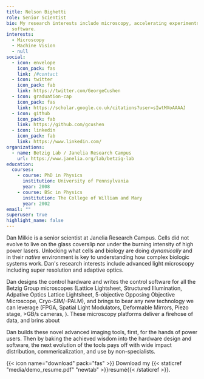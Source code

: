```yaml
---
title: Nelson Bighetti
role: Senior Scientist
bio: My research interests include microscopy, accelerating experiments with
  software.
interests:
  - Microscopy
  - Machine Vision
  - null
social:
  - icon: envelope
    icon_pack: fas
    link: /#contact
  - icon: twitter
    icon_pack: fab
    link: https://twitter.com/GeorgeCushen
  - icon: graduation-cap
    icon_pack: fas
    link: https://scholar.google.co.uk/citations?user=sIwtMXoAAAAJ
  - icon: github
    icon_pack: fab
    link: https://github.com/gcushen
  - icon: linkedin
    icon_pack: fab
    link: https://www.linkedin.com/
organizations:
  - name: Betzig Lab / Janelia Research Campus
    url: https://www.janelia.org/lab/betzig-lab
education:
  courses:
    - course: PhD in Physics
      institution: University of Pennsylvania
      year: 2008
    - course: BSc in Physics
      institution: The College of William and Mary
      year: 2002
email: ""
superuser: true
highlight_name: false
---
```

Dan Milkie is a senior scientist at Janelia Research Campus. Cells did not evolve to live on the glass coverslip nor under the burning intensity of high power lasers. Unlocking what cells and biology are doing *dynamically* and in their *native* environment is key to understanding how complex biologic systems work.  Dan's research interests include advanced light microscopy including super resolution and adaptive optics.  

Dan designs the control hardware and writes the control software for all the Betzig Group microscopes (Lattice Lightsheet, Structured Illumination, Adpative Optics Lattice Lightsheet, 5-objective Opposing Objective Microscope, Cryo-SIM/-PALM), and brings to bear any new technology we can leverage (FPGA, Spatial Light Modulators, Deformable Mirrors, Piezo stage, >GB/s cameras, ).  These microscopy platforms deliver a firehose of data, and brins about  

Dan builds these novel advanced imaging tools, first, for the hands of power users. Then by baking the achieved wisdom into the hardware design and software, the next evolution of the tools pays off with wide impact distribution, commericalization, and use by non-specialists.

{{< icon name="download" pack="fas" >}} Download my {{< staticref "media/demo_resume.pdf" "newtab" >}}resumé{{< /staticref >}}.